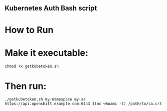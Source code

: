## Kubernetes Auth Bash script
# How to Run
# Make it executable:

```
chmod +x getkubetoken.sh
```
# Then run:

```
./getkubetoken.sh my-namespace my-sa https://api.openshift.example.com:6443 $(oc whoami -t) /path/to/ca.crt
```
